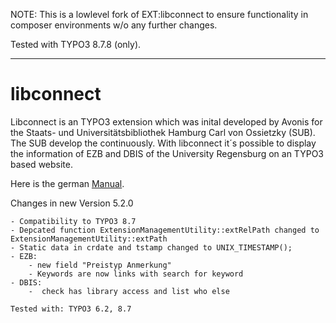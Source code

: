NOTE: This is a lowlevel fork of EXT:libconnect to ensure functionality
in composer environments w/o any further changes. 

Tested with TYPO3 8.7.8 (only).

---

# libconnect

Libconnect is an TYPO3 extension which was inital developed by Avonis for the Staats- und Universitätsbibliothek Hamburg Carl von Ossietzky (SUB). The SUB develop the continuously.
With libconnect it´s possible to display the information of EZB and DBIS of the University Regensburg on an TYPO3 based website.

Here is the german [Manual](doc/manual.pdf "Ausführliches Manual").

Changes in new Version 5.2.0

    - Compatibility to TYPO3 8.7
    - Depcated function ExtensionManagementUtility::extRelPath changed to ExtensionManagementUtility::extPath
    - Static data in crdate and tstamp changed to UNIX_TIMESTAMP();
    - EZB:
        - new field "Preistyp Anmerkung"
        - Keywords are now links with search for keyword
    - DBIS:
        -  check has library access and list who else 

    Tested with: TYPO3 6.2, 8.7